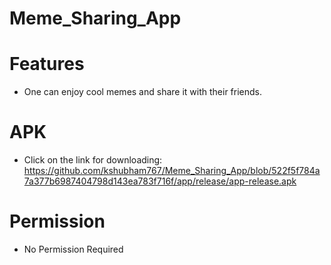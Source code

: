 # Meme_Sharing_App

# Features
* One can enjoy cool memes and share it with their friends.

# APK
* Click on the link for downloading: https://github.com/kshubham767/Meme_Sharing_App/blob/522f5f784a7a377b6987404798d143ea783f716f/app/release/app-release.apk

# Permission
* No Permission Required
